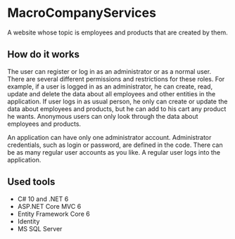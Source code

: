 # MacroCompanyServices

A website whose topic is employees and products that are created by them.

## How do it works

The user can register or log in as an administrator or as a normal user. There are several different permissions and restrictions for these roles. For example, if a user is logged in as an administrator, he can create, read, update and delete the data about all employees and other entities in the application. If user logs in as usual person, he only can create or update the data about employees and products, but he can add to his cart any product he wants. Anonymous users can only look through the data about employees and products.

An application can have only one administrator account. Administrator credentials, such as login or password, are defined in the code.
There can be as many regular user accounts as you like. A regular user logs into the application.

## Used tools
* C# 10 and .NET 6
* ASP.NET Core MVC 6
* Entity Framework Core 6
* Identity
* MS SQL Server
